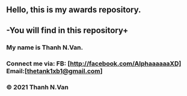 ## Hello, this is my awards repository.

## -You will find in this repository+
### My name is Thanh N.Van.
### Connect me via:  FB: [http://facebook.com/AlphaaaaaaXD]  Email:[thetank1xb1@gmail.com]
### © 2021 Thanh N.Van
